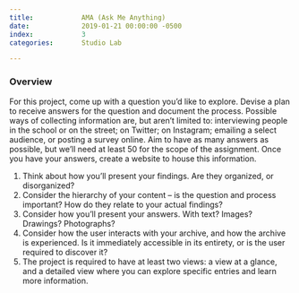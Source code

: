 ```yaml
---
title:            AMA (Ask Me Anything)
date:             2019-01-21 00:00:00 -0500
index:            3
categories:       Studio Lab

---
```


### Overview

For this project, come up with a question you’d like to explore. Devise a plan to receive answers for the question and document the process. Possible ways of collecting information are, but aren’t limited to: interviewing people in the school or on the street; on Twitter; on Instagram; emailing a select audience, or posting a survey online. Aim to have as many answers as possible, but we’ll need at least 50 for the scope of the assignment. Once you have your answers, create a website to house this information.

1. Think about how you’ll present your findings. Are they organized, or disorganized?
2. Consider the hierarchy of your content – is the question and process important? How do they relate to your actual findings?
3. Consider how you’ll present your answers. With text? Images? Drawings? Photographs?
4. Consider how the user interacts with your archive, and how the archive is experienced. Is it immediately accessible in its entirety, or is the user required to discover it?
5. The project is required to have at least two views: a view at a glance, and a detailed view where you can explore specific entries and learn more information.
